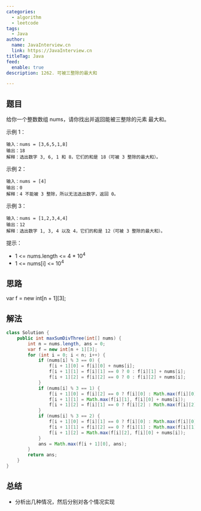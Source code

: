 ```yaml
---
categories:
  - algorithm
  - leetcode
tags:
  - Java
author: 
  name: JavaInterview.cn
  link: https://JavaInterview.cn
titleTag: Java
feed:
  enable: true
description: 1262. 可被三整除的最大和

---
```


## 题目

给你一个整数数组 nums，请你找出并返回能被三整除的元素 最大和。



示例 1：

    输入：nums = [3,6,5,1,8]
    输出：18
    解释：选出数字 3, 6, 1 和 8，它们的和是 18（可被 3 整除的最大和）。
示例 2：

    输入：nums = [4]
    输出：0
    解释：4 不能被 3 整除，所以无法选出数字，返回 0。
示例 3：

    输入：nums = [1,2,3,4,4]
    输出：12
    解释：选出数字 1, 3, 4 以及 4，它们的和是 12（可被 3 整除的最大和）。


提示：

* 1 <= nums.length <= 4 * 10<sup>4</sup>
* 1 <= nums[i] <= 10<sup>4</sup>

## 思路

var f = new int[n + 1][3];

## 解法
```java
class Solution {
    public int maxSumDivThree(int[] nums) {
        int n = nums.length, ans = 0;
        var f = new int[n + 1][3];
        for (int i = 0; i < n; i++) {
            if (nums[i] % 3 == 0) {
                f[i + 1][0] = f[i][0] + nums[i];
                f[i + 1][1] = f[i][1] == 0 ? 0 : f[i][1] + nums[i];
                f[i + 1][2] = f[i][2] == 0 ? 0 : f[i][2] + nums[i];
            }
            if (nums[i] % 3 == 1) {
                f[i + 1][0] = f[i][2] == 0 ? f[i][0] : Math.max(f[i][0], f[i][2] + nums[i]);
                f[i + 1][1] = Math.max(f[i][1], f[i][0] + nums[i]);
                f[i + 1][2] = f[i][1] == 0 ? f[i][2] : Math.max(f[i][2], f[i][1] + nums[i]);
            }
            if (nums[i] % 3 == 2) {
                f[i + 1][0] = f[i][1] == 0 ? f[i][0] : Math.max(f[i][0], f[i][1] + nums[i]);
                f[i + 1][1] = f[i][2] == 0 ? f[i][1] : Math.max(f[i][1], f[i][2] + nums[i]);
                f[i + 1][2] = Math.max(f[i][2], f[i][0] + nums[i]);
            }
            ans = Math.max(f[i + 1][0], ans);
        }
        return ans;
    }
}

```

## 总结

- 分析出几种情况，然后分别对各个情况实现 
